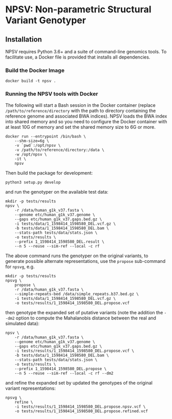 
# NPSV: Non-parametric Structural Variant Genotyper

## Installation

NPSV requires Python 3.6+ and a suite of command-line genomics tools. To facilitate use, a Docker file is provided that installs all dependencies.

### Build the Docker Image

```
docker build -t npsv .
```

### Running the NPSV tools with Docker

The following will start a Bash session in the Docker container (replace `/path/to/reference/directory` with the path to directory containing the reference genome and associated BWA indices). NPSV loads the BWA index into shared memory and so you need to configure the Docker container with at least 10G of memory and set the shared memory size to 6G or more.

```
docker run --entrypoint /bin/bash \
    --shm-size=6g \
    -v `pwd`:/opt/npsv \
    -v /path/to/reference/directory:/data \
    -w /opt/npsv \
    -it \
    npsv
```

Then build the package for development:
```
python3 setup.py develop
```

and run the genotyper on the available test data:
```
mkdir -p tests/results
npsv \
    -r /data/human_g1k_v37.fasta \
    --genome etc/human_g1k_v37.genome \
    --gaps etc/human_g1k_v37.gaps.bed.gz \
    -i tests/data/1_1598414_1598580_DEL.vcf.gz \
    -b tests/data/1_1598414_1598580_DEL.bam \
    --stats-path tests/data/stats.json \
    -o tests/results \
    --prefix 1_1598414_1598580_DEL.result \
    --n 5 --reuse --sim-ref --local -c rf
```

The above command runs the genotyper on the original variants, to generate possible alternate representations, use the `propose` sub-command for `npsvg`, e.g.

```
mkdir -p tests/results
npsvg \
    propose \
    -r /data/human_g1k_v37.fasta \
    --simple-repeats-bed /data/simple_repeats.b37.bed.gz \
    -i tests/data/1_1598414_1598580_DEL.vcf.gz \
    -o tests/results/1_1598414_1598580_DEL.propose.vcf
```

then genotype the expanded set of putative variants (note the addition the `--dm2` option to compute the Mahalanobis distance between the real and simulated data):

```
npsv \
    -r /data/human_g1k_v37.fasta \
    --genome etc/human_g1k_v37.genome \
    --gaps etc/human_g1k_v37.gaps.bed.gz \
    -i tests/results/1_1598414_1598580_DEL.propose.vcf \
    -b tests/data/1_1598414_1598580_DEL.bam \
    --stats-path tests/data/stats.json \
    -o tests/results \
    --prefix 1_1598414_1598580_DEL.propose \
    --n 5 --reuse --sim-ref --local -c rf --dm2
```

and refine the expanded set by updated the genotypes of the original variant representations:

```
npsvg \
    refine \
    -i tests/results/1_1598414_1598580_DEL.propose.npsv.vcf \
    -o tests/results/1_1598414_1598580_DEL.propose.refined.vcf
```
